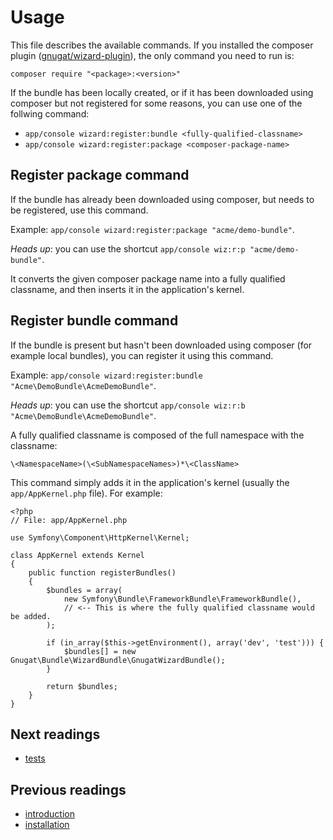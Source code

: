 # Usage

This file describes the available commands. If you installed the composer
plugin ([gnugat/wizard-plugin](https://github.com/gnugat/wizard-plugin)), the
only command you need to run is:

    composer require "<package>:<version>"

If the bundle has been locally created, or if it has been downloaded using
composer but not registered for some reasons, you can use one of the follwing
command:

* `app/console wizard:register:bundle <fully-qualified-classname>`
* `app/console wizard:register:package <composer-package-name>`

## Register package command

If the bundle has already been downloaded using composer, but needs to be
registered, use this command.

Example: `app/console wizard:register:package "acme/demo-bundle"`.

*Heads up*: you can use the shortcut `app/console wiz:r:p "acme/demo-bundle"`.

It converts the given composer package name into a fully
qualified classname, and then inserts it in the application's kernel.

## Register bundle command

If the bundle is present but hasn't been downloaded using composer (for
example local bundles), you can register it using this command.

Example: `app/console wizard:register:bundle "Acme\DemoBundle\AcmeDemoBundle"`.

*Heads up*: you can use the shortcut
`app/console wiz:r:b "Acme\DemoBundle\AcmeDemoBundle"`.

A fully qualified classname is composed of the full namespace with the classname:

    \<NamespaceName>(\<SubNamespaceNames>)*\<ClassName>

This command simply adds it in the application's kernel (usually the
`app/AppKernel.php` file). For example:

    <?php
    // File: app/AppKernel.php

    use Symfony\Component\HttpKernel\Kernel;

    class AppKernel extends Kernel
    {
        public function registerBundles()
        {
            $bundles = array(
                new Symfony\Bundle\FrameworkBundle\FrameworkBundle(),
                // <-- This is where the fully qualified classname would be added.
            );

            if (in_array($this->getEnvironment(), array('dev', 'test'))) {
                $bundles[] = new Gnugat\Bundle\WizardBundle\GnugatWizardBundle();
            }

            return $bundles;
        }
    }

##  Next readings

* [tests](04-tests.md)

## Previous readings

* [introduction](01-introduction.md)
* [installation](02-installation.md)
